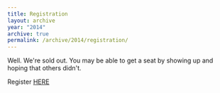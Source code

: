 ```yaml
---
title: Registration
layout: archive
year: "2014"
archive: true
permalink: /archive/2014/registration/
---
```

Well. We're sold out. You may be able to get a seat by showing up and hoping that others didn't.

Register [HERE](https://www.eventbrite.com/e/bsidesvienna-2014-tickets-1523297223)
